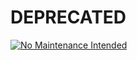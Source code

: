 # DEPRECATED

[![No Maintenance Intended](http://unmaintained.tech/badge.svg)](http://unmaintained.tech/)
